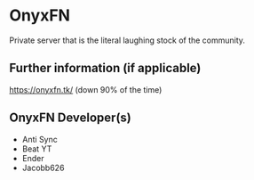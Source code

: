 # OnyxFN

Private server that is the literal laughing stock of the community.

## Further information (if applicable)

https://onyxfn.tk/ (down 90% of the time)

## OnyxFN Developer(s)

 * Anti Sync
 * Beat YT
 * Ender
 * Jacobb626